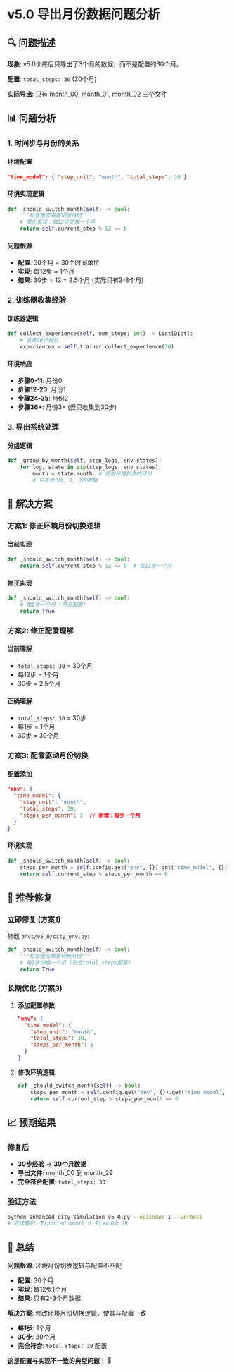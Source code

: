 # v5.0 导出月份数据问题分析

## 🔍 问题描述

**现象**: v5.0训练后只导出了3个月的数据，而不是配置的30个月。

**配置**: `total_steps: 30` (30个月)

**实际导出**: 只有 month_00, month_01, month_02 三个文件

## 📊 问题分析

### **1. 时间步与月份的关系**

#### **环境配置**
```json
"time_model": { "step_unit": "month", "total_steps": 30 }
```

#### **环境实现逻辑**
```python
def _should_switch_month(self) -> bool:
    """检查是否需要切换月份"""
    # 简化实现：每12步切换一个月
    return self.current_step % 12 == 0
```

#### **问题根源**
- **配置**: 30个月 = 30个时间单位
- **实现**: 每12步 = 1个月
- **结果**: 30步 ÷ 12 = 2.5个月 (实际只有2-3个月)

### **2. 训练器收集经验**

#### **训练器逻辑**
```python
def collect_experience(self, num_steps: int) -> List[Dict]:
    # 收集30步经验
    experiences = self.trainer.collect_experience(30)
```

#### **环境响应**
- **步骤0-11**: 月份0
- **步骤12-23**: 月份1  
- **步骤24-35**: 月份2
- **步骤36+**: 月份3+ (但只收集到30步)

### **3. 导出系统处理**

#### **分组逻辑**
```python
def _group_by_month(self, step_logs, env_states):
    for log, state in zip(step_logs, env_states):
        month = state.month  # 使用环境状态的月份
        # 只有月份0, 1, 2的数据
```

## 🎯 解决方案

### **方案1: 修正环境月份切换逻辑**

#### **当前实现**
```python
def _should_switch_month(self) -> bool:
    return self.current_step % 12 == 0  # 每12步一个月
```

#### **修正实现**
```python
def _should_switch_month(self) -> bool:
    # 每1步一个月 (符合配置)
    return True
```

### **方案2: 修正配置理解**

#### **当前理解**
- `total_steps: 30` = 30个月
- 每12步 = 1个月
- 30步 = 2.5个月

#### **正确理解**
- `total_steps: 30` = 30步
- 每1步 = 1个月  
- 30步 = 30个月

### **方案3: 配置驱动月份切换**

#### **配置添加**
```json
"env": {
  "time_model": { 
    "step_unit": "month", 
    "total_steps": 30,
    "steps_per_month": 1  // 新增：每步一个月
  }
}
```

#### **环境实现**
```python
def _should_switch_month(self) -> bool:
    steps_per_month = self.config.get("env", {}).get("time_model", {}).get("steps_per_month", 1)
    return self.current_step % steps_per_month == 0
```

## 🔧 推荐修复

### **立即修复 (方案1)**

修改 `envs/v5_0/city_env.py`:

```python
def _should_switch_month(self) -> bool:
    """检查是否需要切换月份"""
    # 每1步切换一个月 (符合total_steps配置)
    return True
```

### **长期优化 (方案3)**

1. **添加配置参数**:
   ```json
   "env": {
     "time_model": { 
       "step_unit": "month", 
       "total_steps": 30,
       "steps_per_month": 1
     }
   }
   ```

2. **修改环境逻辑**:
   ```python
   def _should_switch_month(self) -> bool:
       steps_per_month = self.config.get("env", {}).get("time_model", {}).get("steps_per_month", 1)
       return self.current_step % steps_per_month == 0
   ```

## 📈 预期结果

### **修复后**
- **30步经验** → **30个月数据**
- **导出文件**: month_00 到 month_29
- **完全符合配置**: `total_steps: 30`

### **验证方法**
```bash
python enhanced_city_simulation_v5_0.py --episodes 1 --verbose
# 应该看到: Exported month 0 到 month 29
```

## 🎯 总结

**问题根源**: 环境月份切换逻辑与配置不匹配
- **配置**: 30个月
- **实现**: 每12步1个月
- **结果**: 只有2-3个月数据

**解决方案**: 修改环境月份切换逻辑，使其与配置一致
- **每1步**: 1个月
- **30步**: 30个月
- **完全符合**: `total_steps: 30` 配置

**这是配置与实现不一致的典型问题！** 🎯
